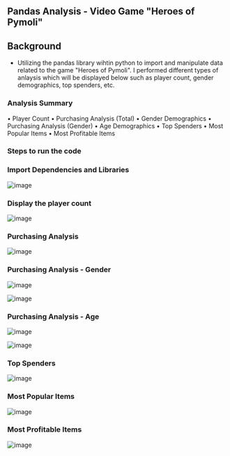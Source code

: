## Pandas Analysis - Video Game "Heroes of Pymoli"

## Background

* Utilizing the pandas library wihtin python to import and manipulate data related to the game "Heroes of Pymoli". I performed different types of anlaysis which will be displayed below such as player count, gender demographics, top spenders, etc. 

### Analysis Summary
•	Player Count
•	Purchasing Analysis (Total)
•	Gender Demographics
•	Purchasing Analysis (Gender)
•	Age Demographics
•	Top Spenders
•	Most Popular Items
•	Most Profitable Items

### Steps to run the code

### Import Dependencies and Libraries

![image](https://user-images.githubusercontent.com/83512824/146649307-19ba3f6e-4dd8-43ff-8539-36ba7ae5ba03.png)

### Display the player count

![image](https://user-images.githubusercontent.com/83512824/146649355-a39308d8-4358-4105-bce1-026eacaaf5d7.png)

### Purchasing Analysis

![image](https://user-images.githubusercontent.com/83512824/146649382-7ff33c3d-a314-4aae-8bc0-60b3859b68f4.png)

### Purchasing Analysis - Gender

![image](https://user-images.githubusercontent.com/83512824/146649466-cc32a4ab-fab6-4956-a4bc-7ae89dddf13b.png)

![image](https://user-images.githubusercontent.com/83512824/146649494-36a8395c-beef-4ee8-8186-8cb56b9105b8.png)

### Purchasing Analysis - Age

![image](https://user-images.githubusercontent.com/83512824/146649525-5a2ea6ae-9bd9-4f38-8352-cd935b7cd76c.png)

![image](https://user-images.githubusercontent.com/83512824/146649560-781400e0-efe1-4cba-939c-89d5c9ff34bc.png)

### Top Spenders

![image](https://user-images.githubusercontent.com/83512824/146649609-3bf32e32-17bc-4733-852c-e6f90bfa2145.png)

### Most Popular Items

![image](https://user-images.githubusercontent.com/83512824/146649624-403c6109-ca16-4da9-8d6c-231081b8cd3d.png)

### Most Profitable Items

![image](https://user-images.githubusercontent.com/83512824/146649661-b3a7ff10-895f-434e-9022-c66ecef1288c.png)
















